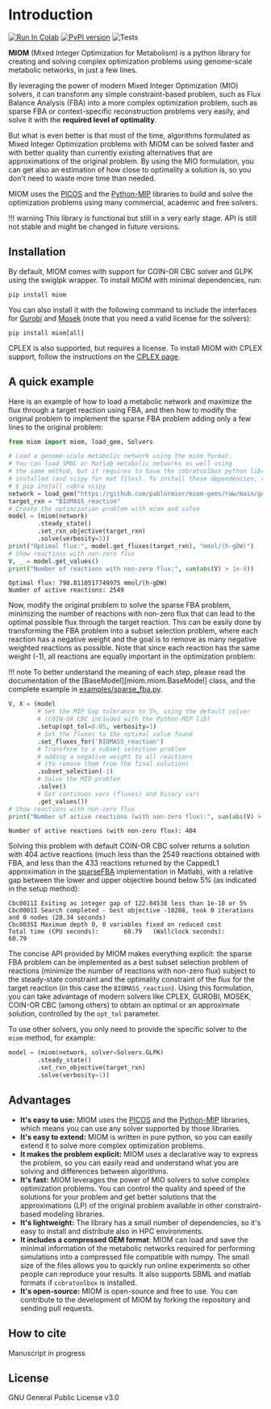 # Introduction
[![Run In Colab](https://colab.research.google.com/assets/colab-badge.svg)](https://colab.research.google.com/drive/1JAOEHLlRCW8GziIpBqkFwJL2ha3OEOWJ?usp=sharing)
[![PyPI version](https://badge.fury.io/py/miom.svg)](https://badge.fury.io/py/miom)
![Tests](https://github.com/metexplore/miom/actions/workflows/unit-tests.yml/badge.svg)



__MIOM__ (Mixed Integer Optimization for Metabolism) is a python library for creating and solving complex optimization problems using genome-scale metabolic networks, in just a few lines. 

By leveraging the power of modern Mixed Integer Optimization (MIO) solvers, it can transform any simple constraint-based problem, such as Flux Balance Analysis (FBA) into a more complex optimization problem, such as sparse FBA or context-specific reconstruction problems very easily, and solve it with the __required level of optimality__.

But what is even better is that most of the time, algorithms formulated as Mixed Integer Optimization problems with MIOM can be solved faster and with better quality than currently existing alternatives that are approximations of the original problem. By using the MIO formulation, you can get also an estimation of how close to optimality a solution is, so you don't need to waste more time than needed.

MIOM uses the [PICOS](https://picos-api.gitlab.io/picos/) and the [Python-MIP](https://www.python-mip.com/) libraries to build and solve the optimization problems using many commercial, academic and free solvers.

!!! warning
     This library is functional but still in a very early stage. API is still not stable and might be changed in future versions.

## Installation

By default, MIOM comes with support for COIN-OR CBC solver and GLPK using the swiglpk wrapper. To install MIOM with minimal dependencies, run:

```
pip install miom
```

You can also install it with the following command to include the interfaces for [Gurobi](https://www.gurobi.com/downloads) and [Mosek](https://www.mosek.com/downloads/) (note that you need a valid license for the solvers):

```
pip install miom[all]
```

CPLEX is also supported, but requires a license. To install MIOM with CPLEX support, follow the instructions on the [CPLEX page](https://www.ibm.com/docs/en/icos/12.8.0.0?topic=cplex-setting-up-python-api).

## A quick example

Here is an example of how to load a metabolic network and maximize the flux through a target reaction using FBA, and then how to modify the original problem to implement the sparse FBA problem adding only a few lines to the original problem:

```python
from miom import miom, load_gem, Solvers

# Load a genome-scale metabolic network using the miom format. 
# You can load SMBL or Matlab metabolic networks as well using 
# the same method, but it requires to have the cobratoolbox python library
# installed (and scipy for mat files). To install these dependencies, run:
# $ pip install cobra scipy
network = load_gem("https://github.com/pablormier/miom-gems/raw/main/gems/mus_musculus_iMM1865.miom")
target_rxn = "BIOMASS_reaction"
# Create the optimization problem with miom and solve
model = (miom(network)
        .steady_state()
        .set_rxn_objective(target_rxn)
        .solve(verbosity=1))
print("Optimal flux:", model.get_fluxes(target_rxn), "mmol/(h·gDW)")
# Show reactions with non-zero flux
V, _ = model.get_values()
print("Number of reactions with non-zero flux:", sum(abs(V) > 1e-8))
```

```
Optimal flux: 798.8110517749975 mmol/(h·gDW)
Number of active reactions: 2549
```

Now, modify the original problem to solve the sparse FBA problem, minimizing the number of reactions with non-zero flux that can lead to the optimal possible flux through the target reaction. This can be easily done by transforming the FBA problem into a subset selection problem, where each reaction has a negative weight and the goal is to remove as many negative weighted reactions as possible. Note that since each reaction has the same weight (-1), all reactions are equally important in the optimization problem:

!!! note
    To better understand the meaning of each step, please read the documentation of the [BaseModel][miom.miom.BaseModel] class, and the complete example in [examples/sparse_fba.py](examples/sparse_fba).    
   

```python
V, X = (model
        # Set the MIP Gap tolerance to 5%, using the default solver
        # (COIN-OR CBC included with the Python-MIP lib)
        .setup(opt_tol=0.05, verbosity=1)
        # Set the fluxes to the optimal value found
        .set_fluxes_for('BIOMASS_reaction')
        # Transform to a subset selection problem
        # adding a negative weight to all reactions
        # (to remove them from the final solution)
        .subset_selection(-1)
        # Solve the MIO problem
        .solve()
        # Get continuos vars (fluxes) and binary vars
        .get_values())
# Show reactions with non-zero flux
print("Number of active reactions (with non-zero flux):", sum(abs(V) > 1e-8))
```

```
Number of active reactions (with non-zero flux): 404
```

Solving this problem with default COIN-OR CBC solver returns a solution with 404 active reactions (much less than the 2549 reactions obtained with FBA, and less than the 433 reactions returned by the CappedL1 approximation in the [sparseFBA](https://opencobra.github.io/cobratoolbox/stable/modules/analysis/sparseFBA/index.html) implementation in Matlab), with a relative gap between the lower and upper objective bound below 5% (as indicated in the setup method):

```
Cbc0011I Exiting as integer gap of 122.04538 less than 1e-10 or 5%
Cbc0001I Search completed - best objective -10208, took 0 iterations and 0 nodes (28.34 seconds)
Cbc0035I Maximum depth 0, 0 variables fixed on reduced cost
Total time (CPU seconds):       60.79   (Wallclock seconds):       60.79
```

The concise API provided by MIOM makes everything explicit: the sparse FBA problem can be implemented as a best subset selection problem of reactions (minimize the number of reactions with non-zero flux)
subject to the steady-state constraint and the optimality constraint of the flux for the target
reaction (in this case the `BIOMASS_reaction`). Using this formulation, you can take advantage of
modern solvers like CPLEX, GUROBI, MOSEK, COIN-OR CBC (among others) to obtain an optimal or an
approximate solution, controlled by the `opt_tol` parameter.

To use other solvers, you only need to provide the specific solver to the `miom` method, for example:

```python
model = (miom(network, solver=Solvers.GLPK)
        .steady_state()
        .set_rxn_objective(target_rxn)
        .solve(verbosity=1))
```

## Advantages

* __It's easy to use:__ MIOM uses the [PICOS](https://picos-api.gitlab.io/picos/) and the [Python-MIP](https://www.python-mip.com/) libraries, which means you can use any solver supported by those libraries.
* __It's easy to extend:__ MIOM is written in pure python, so you can easily extend it to solve more complex optimization problems.
* __It makes the problem explicit:__ MIOM uses a declarative way to express the problem, so you can easily read and understand what you are solving and differences between algorithms.
* __It's fast:__ MIOM leverages the power of MIO solvers to solve complex optimization problems. You can control the quality and speed of the solutions for your problem and get better solutions that the approximations (LP) of the original problem available in other constraint-based modeling libraries.
* __It's lightweight:__ The library has a small number of dependencies, so it's easy to install and distribute also in HPC environments.
* __It includes a compressed GEM format__: MIOM can load and save the minimal information of the metabolic networks required for performing simulations into a compressed file compatible with numpy. The small size of the files allows you to quickly run online experiments so other people can reproduce your results. It also supports SBML and matlab formats if `cobratoolbox` is installed.
* __It's open-source:__ MIOM is open-source and free to use. You can contribute to the development of MIOM by forking the repository and sending pull requests.



## How to cite

Manuscript in progress

## License

GNU General Public License v3.0